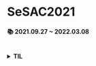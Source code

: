 # SeSAC2021

#### 📚 2021.09.27 ~ 2022.03.08 ####   

<br>



<details>
    <summary><strong>TIL</strong></summary>


### Week 1

> [🌱 3rd Session - 210929](./TIL/day3-210929.md) (update : 211005)

* `버전 대응`, `Mac Catalyst`, `ViewController LifeCycle`, `iOS 계층구조`, `Xcode Tips: Debugging `  

<br>

> [🌱 4th Session - 210930](./TIL/day4-210930.md)

* `옵셔널`, `Dictionary`, `Set`, `Tuple`, `Xcode Tips: playground 단축키, 자동완성창 읽기 `, `Mission: 비밀번호 입력문제, 숫자만 입력되는 조건`  

<br>

> [🌱 5th Session - 211001](./TIL/day5-211001.md)

* `다크 모드 대응`, `외부 매개변수와 내부 매개변수`, `와일드 카드 식별자`,  `Xcode Tips: AutoLayout 단축키, Attributes Inspector 구조 `  

<br>

### Week 2

> [🌱 6th Session - 211005](./TIL/day6-211005.md) (update: 211006)

* `Git Status`, `Size Class`, `Navigation Controller`, `ViewController LifeCycle 실습`

<br>

> [🌱 7th Session - 211006](./TIL/day7-211006.md) 

* `UIWindow와 ViewController LifeCycle`, `SwiftPM으로 라이브러리 사용하기`, `User Defaults`

<br>

> [🌱 8th Session - 211007](./TIL/day8-211007.md) 

* `Class`, `Struct`, `Class vs Struct`, `DateFormatter`

<br>

> [🌱 9th Session - 211008](./TIL/day9-211008.md) 

* `함수와 반환값`, `Enumeration`, `Notification`

<br>

### Week 3

> [🌱 10th Session - 211012](./TIL/day10-211012.md) 

* `Optional Binding`, `Optional Chaining`, `TableViewCell Reuse mechanism`

<br>

> [🌱 11th Session - 211013](./TIL/day11-211013.md) (update: 211005)

* `TypeCasting`, `Stored Property`, `Computed Property`, `Property Observer`

<br>

> [🌱 12th Session - 211014](./TIL/day12-211014.md) 

* `Type Property: static`, `Instance Method: mutating`, `Type Method: static vs class`, `Signleton Pattern`

<br>

> [🌱 13th Session - 211015](./TIL/day13-211015.md) 

* `CodeReview: UserDefaults를 이용한 메모 데이터 저장하고 사용하기`, `화면 전환`

<br>

### Week 4

> [🌱 14th Session - 211018](./TIL/day14-211018.md) 

* `Protocol & Protocol Method`, `Protocol Property`, `Optional Protocol`, `CaseIterable`

<br>

> [🌱 15th Session - 211019](./TIL/day15-211019.md) 

* `Raw Strings`, `CollectionView History`

<br>

> [🌱 16th Session - 211020](./TIL/day16-211020.md) (update later)

* `Authorization Status`, `CLLocationManager`

<br>

> [🌱 17th Session - 211021](./TIL/day17-211021.md) 

* `First Class Object`, `Closure`

<br>

### Week 5

> [🌱 19th Session - 211025](./TIL/day19-211025.md) 

* `HTTP 특징`, `Status Code`, `API Key`

<br>

> [🌱 20th Session - 211026](./TIL/day20-211026.md) 

* `HTTP vs Socket`, `URL`, `REST API`, `Serialization`

<br>

> [🌱 21th Session - 211027](./TIL/day21-211027.md) 

* `Pagination과 구현방법`

<br>

> 🌱 22th Session - 211028 

* `고차함수: filter, map, reduce`

<br>

> 🌱 23th Session - 211029 

* `Multi Thread`, `비동기처리: Dispatch Queue`

<br>

### Week 6

> [🌱 24th Session - 211101](./TIL/day24-211101.md) 

* `Custom Font`, `Internationalization&Localization`

<br>

> [🌱 25th Session - 211102](./TIL/day25-211102.md) 

* `Realm`

<br>

> [🌱 27th Session - 211104](./TIL/day27-211104.md) 

* `FileManager: 폴더 만들어서 사진 저장하기`

<br>

> 🌱 28th Session - 211105 

* `FSCalendar` 

<br>

### Week 7

> 🌱 29th Session - 211108 

* `collectionView in TableView` , `(convenience) Initializer`

<br>

> 🌱 30th Session - 211109 

* `Error Handling` 

<br>

> 🌱 31th Session - 211110

* `값 전달: closure, notification, protocol` 

<br>

</details>



